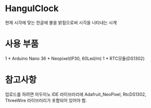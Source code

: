 # HangulClock
현재 시각에 맞는 한글에 불을 밝힘으로써 시각을 나타내는 시계

# 사용 부품
1 * Arduino Nano
36 * Neopixel(IP30, 60Led/m)
1 * RTC모듈(DS1302)

# 참고사항
업로드를 하려면 아두이노 IDE 라이브러리에 Adafruit_NeoPixel, RtcDS1302, ThreeWire 라이브러리가 포함되어 있어야 함.
